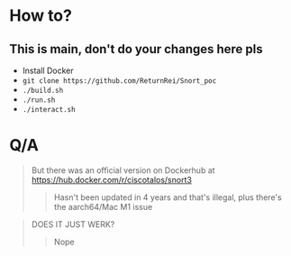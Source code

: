 # How to?

## This is main, don't do your changes here pls

- Install Docker
- `git clone https://github.com/ReturnRei/Snort_poc`
- `./build.sh`
- `./run.sh`
- `./interact.sh`

# Q/A

> But there was an official version on Dockerhub at https://hub.docker.com/r/ciscotalos/snort3
>> Hasn't been updated in 4 years and that's illegal, plus there's the aarch64/Mac M1 issue

> DOES IT JUST WERK?
>> Nope
